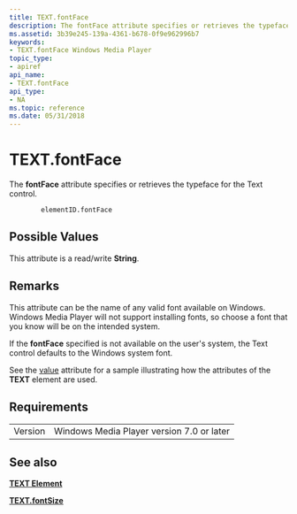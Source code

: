 ```yaml
---
title: TEXT.fontFace
description: The fontFace attribute specifies or retrieves the typeface for the Text control.
ms.assetid: 3b39e245-139a-4361-b678-0f9e962996b7
keywords:
- TEXT.fontFace Windows Media Player
topic_type:
- apiref
api_name:
- TEXT.fontFace
api_type:
- NA
ms.topic: reference
ms.date: 05/31/2018
---
```


# TEXT.fontFace

The **fontFace** attribute specifies or retrieves the typeface for the Text control.

``` syntax
        elementID.fontFace
```

## Possible Values

This attribute is a read/write **String**.

## Remarks

This attribute can be the name of any valid font available on Windows. Windows Media Player will not support installing fonts, so choose a font that you know will be on the intended system.

If the **fontFace** specified is not available on the user's system, the Text control defaults to the Windows system font.

See the [value](text-value.md) attribute for a sample illustrating how the attributes of the **TEXT** element are used.

## Requirements



|                    |                                                      |
|--------------------|------------------------------------------------------|
| Version<br/> | Windows Media Player version 7.0 or later<br/> |



## See also

<dl> <dt>

[**TEXT Element**](text-element.md)
</dt> <dt>

[**TEXT.fontSize**](text-fontsize.md)
</dt> </dl>

 

 






